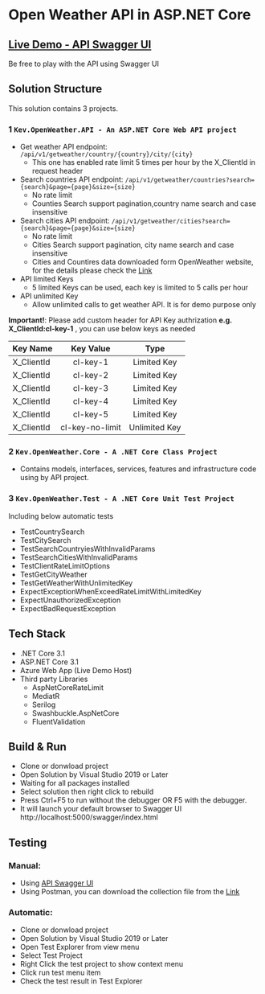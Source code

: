 # Open Weather API in ASP.NET Core

## [Live Demo - API Swagger UI](https://api-kev-weather-ae66.azurewebsites.net/swagger/index.html)

Be free to play with the API using Swagger UI

## Solution Structure

This solution contains 3 projects.


### 1 `Kev.OpenWeather.API - An ASP.NET Core Web API project`
- Get weather API endpoint: `/api/v1/getweather/country/{country}/city/{city}` 
  - This one has enabled rate limit 5 times per hour by the X_ClientId in request header
- Search countries API endpoint: `/api/v1/getweather/countries?search={search}&page={page}&size={size}`  
  - No rate limit
  - Counties Search support pagination,country name search and case insensitive
- Search cities API endpoint: `/api/v1/getweather/cities?search={search}&page={page}&size={size}`  
  - No rate limit
  - Cities Search support pagination, city name search and case insensitive
  - Cities and Countires data downloaded form OpenWeather website, for the details please check the [Link](https://bulk.openweathermap.org/sample/)
- API limited Keys 
  - 5 limited Keys can be used, each key is limited to 5 calls per hour 
- API unlimited Key 
  - Allow unlimited calls to get weather API. It is for demo purpose only 

**Important!**: Please add custom header for API Key authrization **e.g. X_ClientId:cl-key-1** 
, you can use below keys as needed

| Key Name       | Key Value       | Type  |      
| -------------  |:---------------:|:-----------:|
| X_ClientId     | cl-key-1        |Limited Key  |
| X_ClientId     | cl-key-2        |Limited Key  |
| X_ClientId     | cl-key-3        |Limited Key  |
| X_ClientId     | cl-key-4        |Limited Key  |
| X_ClientId     | cl-key-5        |Limited Key  |
| X_ClientId     | cl-key-no-limit |Unlimited Key|



### 2 `Kev.OpenWeather.Core - A .NET Core Class Project`
- Contains models, interfaces, services, features and infrastructure code using by API project.

### 3 `Kev.OpenWeather.Test - A .NET Core Unit Test Project `
Including below automatic tests
- TestCountrySearch
- TestCitySearch
- TestSearchCountryiesWithInvalidParams
- TestSearchCitiesWithInvalidParams
- TestClientRateLimitOptions
- TestGetCityWeather
- TestGetWeatherWithUnlimitedKey
- ExpectExceptionWhenExceedRateLimitWithLimitedKey
- ExpectUnauthorizedException
- ExpectBadRequestException

## Tech Stack
- .NET Core 3.1
- ASP.NET Core 3.1
- Azure Web App (Live Demo Host)
- Third party Libraries  
  - AspNetCoreRateLimit
  - MediatR
  - Serilog
  - Swashbuckle.AspNetCore
  - FluentValidation


## Build & Run 
 - Clone or donwload project
 - Open Solution by Visual Studio 2019 or Later
 - Waiting for all packages installed
 - Select solution then right click to rebuild
 - Press Ctrl+F5 to run without the debugger OR F5 with the debugger.
 - It will launch your default browser to Swagger UI http://localhost:5000/swagger/index.html

## Testing
### Manual: 
- Using [API Swagger UI](https://api-kev-weather-ae66.azurewebsites.net/swagger/index.html)
- Using Postman, you can download the collection file from the [Link](https://drive.google.com/file/d/1cXUC_uPFokl9jaEbbYN-bQO_D46X2WOL/view?usp=sharing)
### Automatic: 
 - Clone or donwload project
 - Open Solution by Visual Studio 2019 or Later
 - Open Test Explorer from view menu
 - Select Test Project
 - Right Click the test project to show context menu
 - Click run test menu item
 - Check the test result in Test Explorer

